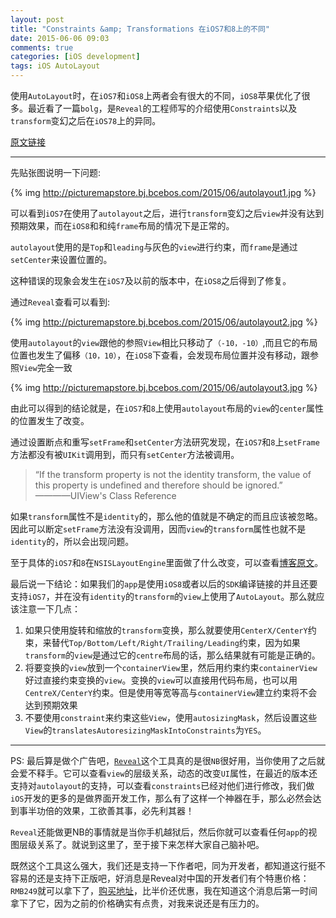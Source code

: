 ```yaml
---
layout: post
title: "Constraints &amp; Transformations 在iOS7和8上的不同"
date: 2015-06-06 09:03
comments: true
categories: [iOS development]
tags: iOS AutoLayout
---
```


使用`AutoLayout`时，在`iOS7`和`iOS8`上两者会有很大的不同，`iOS8`苹果优化了很多。最近看了一篇`bolg`，是`Reveal`的工程师写的介绍使用`Constraints`以及`transform`变幻之后在`iOS78`上的异同。<!-- More -->

[原文链接](http://revealapp.com/blog/constraints-and-transforms.html)


***************

先贴张图说明一下问题:

{% img http://picturemapstore.bj.bcebos.com/2015/06/autolayout1.jpg %}

可以看到`iOS7`在使用了`autolayout`之后，进行`transform`变幻之后`view`并没有达到预期效果，而在`iOS8`和和纯`frame`布局的情况下是正常的。

`autolayout`使用的是`Top`和`leading`与灰色的`view`进行约束，而`frame`是通过`setCenter`来设置位置的。

这种错误的现象会发生在`iOS7`及以前的版本中，在`iOS8`之后得到了修复。

通过`Reveal`查看可以看到:

{% img http://picturemapstore.bj.bcebos.com/2015/06/autolayout2.jpg %}

使用`autolayout`的`view`跟他的参照`View`相比只移动了`（-10，-10）`,而且它的布局位置也发生了偏移`（10，10）`，在`iOS8`下查看，会发现布局位置并没有移动，跟参照`View`完全一致

{% img http://picturemapstore.bj.bcebos.com/2015/06/autolayout3.jpg %}

由此可以得到的结论就是，在`iOS7`和`8`上使用`autolayout`布局的`view`的`center`属性的位置发生了改变。

通过设置断点和重写`setFrame`和`setCenter`方法研究发现，在`iOS7`和`8`上`setFrame`方法都没有被`UIKit`调用到，而只有`setCenter`方法被调用。

>“If the transform property is not the identity transform, the value of this property is undefined and therefore should be ignored.”  
                           ————UIView's Class Reference

如果`transform`属性不是`identity`的，那么他的值就是不确定的而且应该被忽略。因此可以断定`setFrame`方法没有没调用，因而`view`的`transform`属性也就不是`identity`的，所以会出现问题。

至于具体的`iOS7`和`8`在`NSISLayoutEngine`里面做了什么改变，可以查看[博客原文](http://revealapp.com/blog/constraints-and-transforms.html)。

最后说一下结论：如果我们的`app`是使用`iOS8`或者以后的`SDK`编译链接的并且还要支持`iOS7`，并在没有`identity`的`transform`的`view`上使用了`AutoLayout`。那么就应该注意一下几点：

1. 如果只使用旋转和缩放的`transform`变换，那么就要使用`CenterX/CenterY`约束，来替代`Top/Bottom/Left/Right/Trailing/Leading`约束，因为如果`transform`的`view`是通过它的`centre`布局的话，那么结果就有可能是正确的。
2. 将要变换的`view`放到一个`containerView`里，然后用约束约束`containerView`好过直接约束变换的`view`。变换的`view`可以直接用代码布局，也可以用`CentreX/CenterY`约束。但是使用等宽等高与`containerView`建立约束将不会达到预期效果
3. 不要使用`constraint`来约束这些`View`，使用`autosizingMask`，然后设置这些`View`的`translatesAutoresizingMaskIntoConstraints`为`YES`。

************


PS:
最后算是做个广告吧，[`Reveal`](http://revealapp.com/)这个工具真的是很`NB`很好用，当你使用了之后就会爱不释手。它可以查看`view`的层级关系，动态的改变`UI`属性，在最近的版本还支持对`autolayout`的支持，可以查看`constraints`已经对他们进行修改，我们做`iOS`开发的更多的是做界面开发工作，那么有了这样一个神器在手，那么必然会达到事半功倍的效果，工欲善其事，必先利其器！

`Reveal`还能做更NB的事情就是当你手机越狱后，然后你就可以查看任何`app`的视图层级关系了。就说到这里了，至于接下来怎样大家自己脑补吧。

既然这个工具这么强大，我们还是支持一下作者吧，同为开发者，都知道这行挺不容易的还是支持下正版吧，好消息是Reveal对中国的开发者们有个特惠价格：`RMB249`就可以拿下了，[购买地址](http://item.taobao.com/item.htm?spm=a230r.1.14.1.kpBX7S&id=45630069705&ns=1&abbucket=4#detail)，比半价还优惠，我在知道这个消息后第一时间拿下了它，因为之前的价格确实有点贵，对我来说还是有压力的。
